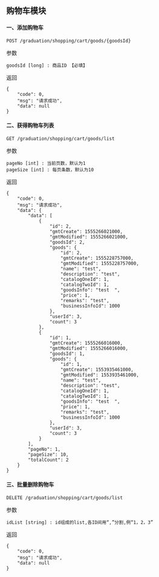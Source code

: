 
## 购物车模块

#### 一、添加购物车

    POST /graduation/shopping/cart/goods/{goodsId}
    
参数

    goodsId [long] : 商品ID 【必填】
    
返回

    {
        "code": 0,
        "msg": "请求成功",
        "data": null
    }
    
#### 二、获得购物车列表

    GET /graduation/shopping/cart/goods/list
    
参数

    pageNo [int] : 当前页数，默认为1
    pageSize [int] : 每页条数，默认为10
    
返回
    
    {
        "code": 0,
        "msg": "请求成功",
        "data": {
            "data": [
                {
                    "id": 2,
                    "gmtCreate": 1555266021000,
                    "gmtModified": 1555266021000,
                    "goodsId": 2,
                    "goods": {
                        "id": 2,
                        "gmtCreate": 1555228757000,
                        "gmtModified": 1555228757000,
                        "name": "test",
                        "description": "test",
                        "catalogOneId": 1,
                        "catalogTwoId": 1,
                        "goodsInfo": "test  ",
                        "price": 1,
                        "remarks": "test",
                        "businessInfoId": 1000
                    },
                    "userId": 3,
                    "count": 3
                },
                {
                    "id": 1,
                    "gmtCreate": 1555266016000,
                    "gmtModified": 1555266016000,
                    "goodsId": 1,
                    "goods": {
                        "id": 1,
                        "gmtCreate": 1553935461000,
                        "gmtModified": 1553935461000,
                        "name": "test",
                        "description": "test",
                        "catalogOneId": 1,
                        "catalogTwoId": 1,
                        "goodsInfo": "test  ",
                        "price": 1,
                        "remarks": "test",
                        "businessInfoId": 1000
                    },
                    "userId": 3,
                    "count": 3
                }
            ],
            "pageNo": 1,
            "pageSize": 10,
            "totalCount": 2
        }
    }
   
#### 三、批量删除购物车

    DELETE /graduation/shopping/cart/goods/list
    
参数

    idList [string] : id组成的list,各ID间用“,”分割,例“1，2，3”
    
返回 

    {
        "code": 0,
        "msg": "请求成功",
        "data": null
    }
    
